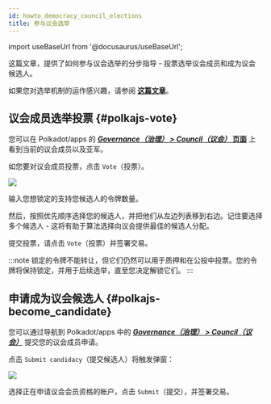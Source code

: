 ```yaml
---
id: howto_democracy_council_elections
title: 参与议会选举
---
```


import useBaseUrl from '@docusaurus/useBaseUrl';

这篇文章，提供了如何参与议会选举的分步指导 - 投票选举议会成员和成为议会候选人。

如果您对选举机制的运作感兴趣，请参阅 **[这篇文章](/learn_democracy_council#elections)**。

## 议会成员选举投票 {#polkajs-vote}

您可以在 Polkadot/apps 的 **[*Governance（治理） > Council（议会）* 页面](https://polkadot.js.org/apps/?rpc=wss%253A%252F%252Frpc-01.basilisk.hydradx.io#/council)** 上看到当前的议会成员以及亚军。

如您要对议会成员投票，点击 `Vote`（投票）。

<div style={{textAlign: 'center'}}>
  <img src={useBaseUrl('/img/howto_democracy_council_elections/polkajs-vote.jpg')} />
</div>

输入您想锁定的支持您候选人的令牌数量。

然后，按照优先顺序选择您的候选人，并把他们从左边列表移到右边。记住要选择多个候选人 - 这将有助于算法选择向议会提供最佳的候选人分配。

提交投票，请点击 `Vote`（投票）并签署交易。

:::note
锁定的令牌不能转让，但它们仍然可以用于质押和在公投中投票。您的令牌将保持锁定，并用于后续选举，直至您决定解锁它们。
:::

## 申请成为议会候选人 {#polkajs-become_candidate}

您可以通过导航到 Polkadot/apps 中的 **[*Governance（治理） > Council（议会）*](https://polkadot.js.org/apps/?rpc=wss%253A%252F%252Frpc-01.basilisk.hydradx.io#/council)** 提交您的议会成员申请。

点击 `Submit candidacy`（提交候选人）将触发弹窗：

<div style={{textAlign: 'center'}}>
  <img src={useBaseUrl('/img/howto_democracy_council_elections/polkajs-run-for-council.jpg')} />
</div>

选择正在申请议会会员资格的帐户，点击 `Submit`（提交），并签署交易。
